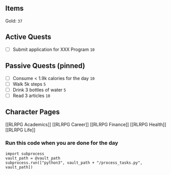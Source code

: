 ## Items
Gold: `37`

## Active Quests
- [ ] Submit application for XXX Program `10`

## Passive Quests (pinned)
- [ ] Consume < 1.9k calories for the day `10`
- [ ] Walk 5k steps `5`
- [ ] Drink 3 bottles of water `5`
- [ ] Read 3 articles `10`

## Character Pages
[[RLRPG Academics]]
[[RLRPG Career]]
[[RLRPG Finance]]
[[RLRPG Health]]
[[RLRPG Life]]

### Run this code when you are done for the day

```run-python
import subprocess
vault_path = @vault_path
subprocess.run(["python3", vault_path + "/process_tasks.py", vault_path])
```